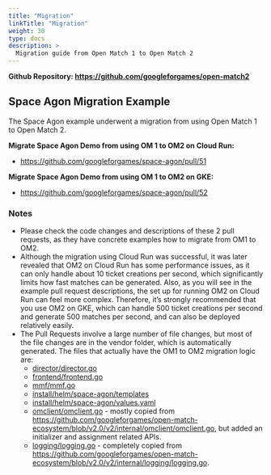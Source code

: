 ```yaml
---
title: "Migration"
linkTitle: "Migration"
weight: 30
type: docs
description: >
  Migration guide from Open Match 1 to Open Match 2
---
```


**Github Repository: https://github.com/googleforgames/open-match2**

## Space Agon Migration Example
The Space Agon example underwent a migration from using Open Match 1 to Open Match 2.

**Migrate Space Agon Demo from using OM 1 to OM2 on Cloud Run:** 

- https://github.com/googleforgames/space-agon/pull/51

**Migrate Space Agon Demo from using OM 1 to OM2 on GKE:**

- https://github.com/googleforgames/space-agon/pull/52

### Notes
- Please check the code changes and descriptions of these 2 pull requests, as they have concrete examples how to migrate from OM1 to OM2.
- Although the migration using Cloud Run was successful, it was later revealed that OM2 on Cloud Run has some performance issues, as it can only handle about 10 ticket creations per second, which significantly limits how fast matches can be generated. Also, as you will see in the example pull request descriptions, the set up for running OM2 on Cloud Run can feel more complex. Therefore, it’s strongly recommended that you use OM2 on GKE, which can handle 500 ticket creations per second and generate 500 matches per second, and can also be deployed relatively easily.
- The Pull Requests involve a large number of file changes, but most of the file changes are in the vendor folder, which is automatically generated. The files that actually have the OM1 to OM2 migration logic are:
    - [director/director.go](https://github.com/googleforgames/space-agon/blob/main/director/director.go)
    - [frontend/frontend.go](https://github.com/googleforgames/space-agon/blob/main/frontend/frontend.go)
    - [mmf/mmf.go](https://github.com/googleforgames/space-agon/blob/main/mmf/mmf.go)
    - [install/helm/space-agon/templates](https://github.com/googleforgames/space-agon/tree/main/install/helm/space-agon/templates)
    - [install/helm/space-agon/values.yaml](https://github.com/googleforgames/space-agon/blob/main/install/helm/space-agon/values.yaml)
    - [omclient/omclient.go](https://github.com/googleforgames/space-agon/blob/main/omclient/omclient.go) - mostly copied from https://github.com/googleforgames/open-match-ecosystem/blob/v2.0/v2/internal/omclient/omclient.go, but added an initializer and assignment related APIs.
    - [logging/logging.go](https://github.com/googleforgames/space-agon/blob/main/logging/logging.go) - completely copied from https://github.com/googleforgames/open-match-ecosystem/blob/v2.0/v2/internal/logging/logging.go.
